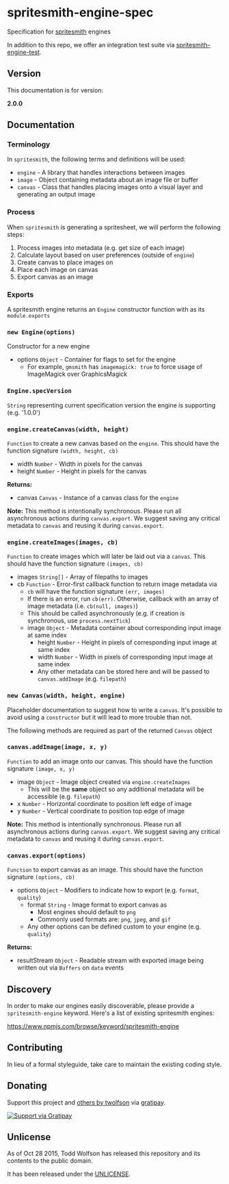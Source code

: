 # spritesmith-engine-spec

Specification for [spritesmith][] engines

In addition to this repo, we offer an integration test suite via [spritesmith-engine-test][].

[spritesmith]: https://github.com/Ensighten/spritesmith
[spritesmith-engine-test]: https://github.com/twolfson/spritesmith-engine-test

## Version
This documentation is for version:

**2.0.0**

## Documentation
### Terminology
In `spritesmith`, the following terms and definitions will be used:

- `engine` - A library that handles interactions between images
- `image` - Object containing metadata about an image file or buffer
- `canvas` - Class that handles placing images onto a visual layer and generating an output image

### Process
When `spritesmith` is generating a spritesheet, we will perform the following steps:

1. Process images into metadata (e.g. get size of each image)
2. Calculate layout based on user preferences (outside of `engine`)
3. Create canvas to place images on
4. Place each image on canvas
5. Export canvas as an image

### Exports
A spritesmith engine returns an `Engine` constructor function with as its `module.exports`

### `new Engine(options)`
Constructor for a new engine

- options `Object` - Container for flags to set for the engine
    - For example, `gmsmith` has `imagemagick: true` to force usage of ImageMagick over GraphicsMagick

### `Engine.specVersion`
`String` representing current specification version the engine is supporting (e.g. '1.0.0')

### `engine.createCanvas(width, height)`
`Function` to create a new canvas based on the `engine`. This should have the function signature `(width, height, cb)`

- width `Number` - Width in pixels for the canvas
- height `Number` - Height in pixels for the canvas

**Returns:**

- canvas `Canvas` - Instance of a canvas class for the `engine`

**Note:** This method is intentionally synchronous. Please run all asynchronous actions during `canvas.export`. We suggest saving any critical metadata to `canvas` and reusing it during `canvas.export`.

### `engine.createImages(images, cb)`
`Function` to create images which will later be laid out via a `canvas`. This should have the function signature `(images, cb)`

- images `String[]` - Array of filepaths to images
- cb `Function` - Error-first callback function to return image metadata via
    - `cb` will have the function signature `(err, images)`
    - If there is an error, run `cb(err)`. Otherwise, callback with an array of image metadata (i.e. `cb(null, images)`)
    - This should be called asynchronously (e.g. if creation is synchronous, use `process.nextTick`)
    - image `Object` - Metadata container about corresponding input image at same index
        - height `Number` - Height in pixels of corresponding input image at same index
        - width `Number` - Width in pixels of corresponding input image at same index
        - Any other metadata can be stored here and will be passed to `canvas.addImage` (e.g. `filepath`)

### `new Canvas(width, height, engine)`
Placeholder documentation to suggest how to write a `canvas`. It's possible to avoid using a `constructor` but it will lead to more trouble than not.

The following methods are required as part of the returned `Canvas` object

### `canvas.addImage(image, x, y)`
`Function` to add an image onto our canvas. This should have the function signature `(image, x, y)`

- image `Object` - Image object created via `engine.createImages`
    - This will be the **same** object so any additional metadata will be accessible (e.g. `filepath`)
- x `Number` - Horizontal coordinate to position left edge of image
- y `Number` - Vertical coordinate to position top edge of image

**Note:** This method is intentionally synchronous. Please run all asynchronous actions during `canvas.export`. We suggest saving any critical metadata to `canvas` and reusing it during `canvas.export`.

### `canvas.export(options)`
`Function` to export canvas as an image. This should have the function signature `(options, cb)`

- options `Object` - Modifiers to indicate how to export (e.g. `format`, `quality`)
    - format `String` - Image format to export canvas as
        - Most engines should default to `png`
        - Commonly used formats are: `png`, `jpeg`, and `gif`
    - Any other options can be defined custom to your engine (e.g. `quality`)

**Returns:**

- resultStream `Object` - Readable stream with exported image being written out via `Buffers` on `data` events

## Discovery
In order to make our engines easily discoverable, please provide a `spritesmith-engine` keyword. Here's a list of existing spritesmith engines:

https://www.npmjs.com/browse/keyword/spritesmith-engine

## Contributing
In lieu of a formal styleguide, take care to maintain the existing coding style.

## Donating
Support this project and [others by twolfson][gratipay] via [gratipay][].

[![Support via Gratipay][gratipay-badge]][gratipay]

[gratipay-badge]: https://cdn.rawgit.com/gratipay/gratipay-badge/2.x.x/dist/gratipay.png
[gratipay]: https://www.gratipay.com/twolfson/

## Unlicense
As of Oct 28 2015, Todd Wolfson has released this repository and its contents to the public domain.

It has been released under the [UNLICENSE][].

[UNLICENSE]: UNLICENSE
